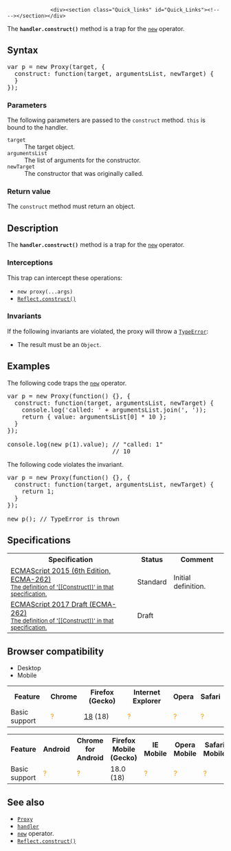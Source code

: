
                
                  <div><section class="Quick_links" id="Quick_Links"><!-- --></section></div>

<p>The <code><strong>handler.construct()</strong></code> method is a trap for the <a title="The new operator creates an instance of a user-defined object type or of one of the built-in object types that has a constructor function." href="/en-US/docs/Web/JavaScript/Reference/Operators/new"><code>new</code></a> operator.</p>

<h2 id="Syntax">Syntax</h2>

<pre class="brush: js">var p = new Proxy(target, {
  construct: function(target, argumentsList, newTarget) {
  }
});
</pre>

<h3 id="Parameters">Parameters</h3>

<p>The following parameters are passed to the <code>construct</code> method. <code>this</code> is bound to the handler.</p>

<dl>
 <dt><code>target</code></dt>
 <dd>The target object.</dd>
 <dt><code>argumentsList</code></dt>
 <dd>The list of arguments for the constructor.</dd>
 <dt><code>newTarget</code></dt>
 <dd>The constructor that was originally called.</dd>
</dl>

<h3 id="Return_value">Return value</h3>

<p>The <code>construct</code> method must return an object.</p>

<h2 id="Description">Description</h2>

<p>The <code><strong>handler.construct()</strong></code> method is a trap for the <a title="The new operator creates an instance of a user-defined object type or of one of the built-in object types that has a constructor function." href="/en-US/docs/Web/JavaScript/Reference/Operators/new"><code>new</code></a> operator.</p>

<h3 id="Interceptions">Interceptions</h3>

<p>This trap can intercept these operations:</p>

<ul>
 <li><code>new proxy(...args)</code></li>
 <li><a title="The static Reflect.construct() method acts like the new operator as a function. It is equivalent to calling new target(...args)." href="/en-US/docs/Web/JavaScript/Reference/Global_Objects/Reflect/construct"><code>Reflect.construct()</code></a></li>
</ul>

<h3 id="Invariants">Invariants</h3>

<p>If the following invariants are violated, the proxy will throw a <a title="The TypeError object represents an error when a value is not of the expected type." href="/en-US/docs/Web/JavaScript/Reference/Global_Objects/TypeError"><code>TypeError</code></a>:</p>

<ul>
 <li>The result must be an <code>Object</code>.</li>
</ul>

<h2 id="Examples">Examples</h2>

<p>The following code traps the <a title="The new operator creates an instance of a user-defined object type or of one of the built-in object types that has a constructor function." href="/en-US/docs/Web/JavaScript/Reference/Operators/new"><code>new</code></a> operator.</p>

<pre class="brush: js">var p = new Proxy(function() {}, {
  construct: function(target, argumentsList, newTarget) {
    console.log(&apos;called: &apos; + argumentsList.join(&apos;, &apos;));
    return { value: argumentsList[0] * 10 };
  }
});

console.log(new p(1).value); // &quot;called: 1&quot;
                             // 10
</pre>

<p>The following code violates the invariant.</p>

<pre class="brush: js">var p = new Proxy(function() {}, {
  construct: function(target, argumentsList, newTarget) {
    return 1;
  }
});

new p(); // TypeError is thrown
</pre>

<h2 id="Specifications">Specifications</h2>

<table class="standard-table">
 <tbody>
  <tr>
   <th scope="col">Specification</th>
   <th scope="col">Status</th>
   <th scope="col">Comment</th>
  </tr>
  <tr>
   <td><a lang="en" hreflang="en" href="http://www.ecma-international.org/ecma-262/6.0/#sec-proxy-object-internal-methods-and-internal-slots-construct-argumentslist-newtarget" class="external">ECMAScript 2015 (6th Edition, ECMA-262)<br><small lang="en-US">The definition of &apos;[[Construct]]&apos; in that specification.</small></a></td>
   <td><span class="spec-Standard">Standard</span></td>
   <td>Initial definition.</td>
  </tr>
  <tr>
   <td><a lang="en" hreflang="en" href="https://tc39.github.io/ecma262/#sec-proxy-object-internal-methods-and-internal-slots-construct-argumentslist-newtarget" class="external">ECMAScript 2017 Draft (ECMA-262)<br><small lang="en-US">The definition of &apos;[[Construct]]&apos; in that specification.</small></a></td>
   <td><span class="spec-Draft">Draft</span></td>
   <td>&#xA0;</td>
  </tr>
 </tbody>
</table>

<h2 id="Browser_compatibility">Browser compatibility</h2>

<div><div class="htab">
    <a name="AutoCompatibilityTable" id="AutoCompatibilityTable"></a>
    <ul>
        <li class="selected"><a>Desktop</a></li>
        <li><a>Mobile</a></li>
    </ul>
</div></div>

<div id="compat-desktop">
<table class="compat-table">
 <tbody>
  <tr>
   <th>Feature</th>
   <th>Chrome</th>
   <th>Firefox (Gecko)</th>
   <th>Internet Explorer</th>
   <th>Opera</th>
   <th>Safari</th>
  </tr>
  <tr>
   <td>Basic support</td>
   <td><span title="Compatibility unknown; please update this." style="color: rgb(255, 153, 0);">?</span></td>
   <td><a title="Released on 2013-01-08." href="/en-US/Firefox/Releases/18">18</a> (18)</td>
   <td><span title="Compatibility unknown; please update this." style="color: rgb(255, 153, 0);">?</span></td>
   <td><span title="Compatibility unknown; please update this." style="color: rgb(255, 153, 0);">?</span></td>
   <td><span title="Compatibility unknown; please update this." style="color: rgb(255, 153, 0);">?</span></td>
  </tr>
 </tbody>
</table>
</div>

<div id="compat-mobile">
<table class="compat-table">
 <tbody>
  <tr>
   <th>Feature</th>
   <th>Android</th>
   <th>Chrome for Android</th>
   <th>Firefox Mobile (Gecko)</th>
   <th>IE Mobile</th>
   <th>Opera Mobile</th>
   <th>Safari Mobile</th>
  </tr>
  <tr>
   <td>Basic support</td>
   <td><span title="Compatibility unknown; please update this." style="color: rgb(255, 153, 0);">?</span></td>
   <td><span title="Compatibility unknown; please update this." style="color: rgb(255, 153, 0);">?</span></td>
   <td>18.0 (18)</td>
   <td><span title="Compatibility unknown; please update this." style="color: rgb(255, 153, 0);">?</span></td>
   <td><span title="Compatibility unknown; please update this." style="color: rgb(255, 153, 0);">?</span></td>
   <td><span title="Compatibility unknown; please update this." style="color: rgb(255, 153, 0);">?</span></td>
  </tr>
 </tbody>
</table>
</div>

<h2 id="See_also">See also</h2>

<ul>
 <li><a title="The Proxy object is used to define custom behavior for fundamental operations (e.g. property lookup, assignment, enumeration, function invocation, etc)." href="/en-US/docs/Web/JavaScript/Reference/Global_Objects/Proxy"><code>Proxy</code></a></li>
 <li><a title="The proxy&apos;s handler object is a placeholder object which contains traps for proxies." href="/en-US/docs/Web/JavaScript/Reference/Global_Objects/Proxy/handler"><code>handler</code></a></li>
 <li><a title="The new operator creates an instance of a user-defined object type or of one of the built-in object types that has a constructor function." href="/en-US/docs/Web/JavaScript/Reference/Operators/new"><code>new</code></a> operator.</li>
 <li><a title="The static Reflect.construct() method acts like the new operator as a function. It is equivalent to calling new target(...args)." href="/en-US/docs/Web/JavaScript/Reference/Global_Objects/Reflect/construct"><code>Reflect.construct()</code></a></li>
</ul>
                
              